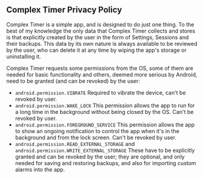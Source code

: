 ## Complex Timer Privacy Policy
Complex Timer is a simple app, and is designed to do just one thing. To the best of my knowledge the only data that Complex Timer collects and stores is that explicitly created by the user in the form of Settings, Sessions and their backups. This data by its own nature is always available to be reviewed by the user, who can delete it at any time by wiping the app's storage or uninstalling it.

Complex Timer requests some permissions from the OS, some of them are needed for basic functionality and others, deemed more serious by Android, need to be granted (and can be revoked) by the user:

- `android.permission.VIBRATE` Required to vibrate the device, can't be revoked by user.
- `android.permission.WAKE_LOCK` This permission allows the app to run for a long time in the background without being closed by the OS. Can't be revoked by user.
- `android.permission.FOREGROUND_SERVICE` This permission allows the app to show an ongoing notification to control the app when it's in the background and from the lock screen. Can't be revoked by user.
- `android.permission.READ_EXTERNAL_STORAGE` and `android.permission.WRITE_EXTERNAL_STORAGE` These have to be explicitly granted and can be revoked by the user; they are optional, and only needed for saving and restoring backups, and also for importing custom alarms into the app.
